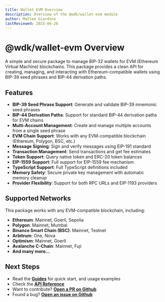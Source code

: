 ```yaml
---
title: Wallet EVM Overview
description: Overview of the @wdk/wallet-evm module
author: Matteo Giardino
lastReviewed: 2025-06-26
---
```


# @wdk/wallet-evm Overview

A simple and secure package to manage BIP-32 wallets for EVM (Ethereum Virtual Machine) blockchains. This package provides a clean API for creating, managing, and interacting with Ethereum-compatible wallets using BIP-39 seed phrases and BIP-44 derivation paths.


## Features

- **BIP-39 Seed Phrase Support**: Generate and validate BIP-39 mnemonic seed phrases
- **BIP-44 Derivation Paths**: Support for standard BIP-44 derivation paths for EVM chains
- **Multi-Account Management**: Create and manage multiple accounts from a single seed phrase
- **EVM Chain Support**: Works with any EVM-compatible blockchain (Ethereum, Polygon, BSC, etc.)
- **Message Signing**: Sign and verify messages using EIP-191 standard
- **Transaction Management**: Send transactions and get fee estimates
- **Token Support**: Query native token and ERC-20 token balances
- **EIP-1559 Support**: Full support for EIP-1559 fee mechanism
- **TypeScript Support**: Full TypeScript definitions included
- **Memory Safety**: Secure private key management with automatic memory cleanup
- **Provider Flexibility**: Support for both RPC URLs and EIP-1193 providers

## Supported Networks

This package works with any EVM-compatible blockchain, including:

- **Ethereum**: Mainnet, Goerli, Sepolia
- **Polygon**: Mainnet, Mumbai
- **Binance Smart Chain (BSC)**: Mainnet, Testnet
- **Arbitrum**: One, Nova
- **Optimism**: Mainnet, Goerli
- **Avalanche C-Chain**: Mainnet, Fuji
- **And many more...**


## Next Steps

- Read the **[Guides](./guides.md)** for quick start, and usage examples
- Check the **[API Reference](./api-reference.md)** 
- Want to contribute? **[Open a PR on Github](https://github.com/tetherto/wdk-wallet-evm)**
- Found a bug? **[Open an issue on Github](https://github.com/tetherto/wdk-wallet-evm/issues)** 
